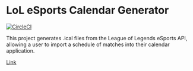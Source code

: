 # LoL eSports Calendar Generator

[![CircleCI](https://circleci.com/gh/asherdavidson/lol_esports_calendar_generator/tree/master.svg?style=svg)](https://circleci.com/gh/asherdavidson/lol_esports_calendar_generator/tree/master)

This project generates .ical files from the League of Legends eSports API, allowing a user to import a schedule of matches into their calendar application.

[Link](https://lol.asherdavidson.net/)